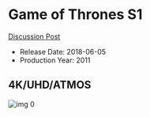 # Game of Thrones S1

[Discussion Post](https://www.avsforum.com/threads/bass-eq-for-filtered-movies.2995212/post-57535074)

* Release Date: 2018-06-05
* Production Year: 2011

## 4K/UHD/ATMOS

![img 0](https://i.imgur.com/1bi4aMQ.jpg)

